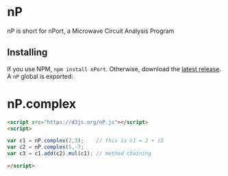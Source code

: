 # nP
nP is short for nPort, a Microwave Circuit Analysis Program

## Installing

If you use NPM, `npm install nPort`. Otherwise, download the [latest release](https://github.com/JerryWiltz/nP/blob/master/dist/nP.js). A `nP` global is exported:

# nP.complex

```html
<script src="https://d3js.org/nP.js"></script>
<script>

var c1 = nP.complex(2,3);    // this is c1 = 2 + i3
var c2 = nP.complex(5,-7;
var c3 = c1.add(c2).mul(c1); // method chaining

</script>
```
